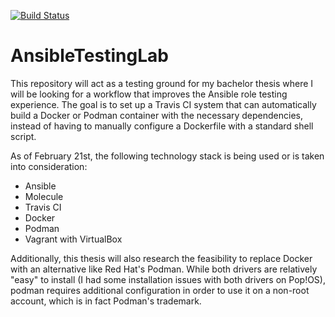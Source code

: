 [![Build Status](https://travis-ci.org/RobinOphalvens/AnsibleTestingLab.svg?branch=master)](https://travis-ci.org/RobinOphalvens/AnsibleTestingLab)

# AnsibleTestingLab
This repository will act as a testing ground for my bachelor thesis where I will be looking for a workflow that improves the Ansible role testing experience. The goal is to set up a Travis CI system that can automatically build a Docker or Podman container with the necessary dependencies, instead of having to manually configure a Dockerfile with a standard shell script.

As of February 21st, the following technology stack is being used or is taken into consideration:

* Ansible
* Molecule
* Travis CI
* Docker
* Podman
* Vagrant with VirtualBox

Additionally, this thesis will also research the feasibility to replace Docker with an alternative like Red Hat's Podman. While both drivers are relatively "easy" to install (I had some installation issues with both drivers on Pop!OS), podman requires additional configuration in order to use it on a non-root account, which is in fact Podman's trademark. 
